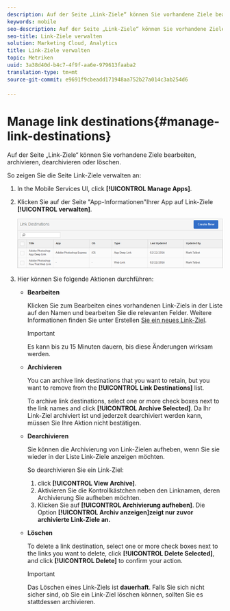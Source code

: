 ```yaml
---
description: Auf der Seite „Link-Ziele“ können Sie vorhandene Ziele bearbeiten, archivieren, dearchivieren oder löschen.
keywords: mobile
seo-description: Auf der Seite „Link-Ziele“ können Sie vorhandene Ziele bearbeiten, archivieren, dearchivieren oder löschen.
seo-title: Link-Ziele verwalten
solution: Marketing Cloud, Analytics
title: Link-Ziele verwalten
topic: Metriken
uuid: 3a38d40d-b4c7-4f9f-aa6e-979613faaba2
translation-type: tm+mt
source-git-commit: e9691f9cbeadd171948aa752b27a014c3ab254d6

---
```



# Manage link destinations{#manage-link-destinations}

Auf der Seite „Link-Ziele“ können Sie vorhandene Ziele bearbeiten, archivieren, dearchivieren oder löschen.

So zeigen Sie die Seite Link-Ziele verwalten an:

1. In the Mobile Services UI, click **[!UICONTROL Manage Apps]**.
1. Klicken Sie auf der Seite "App-Informationen"Ihrer App auf Link-Ziele **[!UICONTROL verwalten]**.

   ![Link-Ziele](assets/link_destinations_list.png)

1. Hier können Sie folgende Aktionen durchführen: 

   * **Bearbeiten**

      Klicken Sie zum Bearbeiten eines vorhandenen Link-Ziels in der Liste auf den Namen und bearbeiten Sie die relevanten Felder. Weitere Informationen finden Sie unter Erstellen [Sie ein neues Link-Ziel](/help/using/acquisition-main/c-manage-link-destinations/t-create-new-app-deep-link-destination.md).

      >[!IMPORTANT]
      >
      >Es kann bis zu 15 Minuten dauern, bis diese Änderungen wirksam werden.

   * **Archivieren**

      You can archive link destinations that you want to retain, but you want to remove from the **[!UICONTROL Link Destinations]** list.

      To archive link destinations, select one or more check boxes next to the link names and click **[!UICONTROL Archive Selected]**. Da Ihr Link-Ziel archiviert ist und jederzeit dearchiviert werden kann, müssen Sie Ihre Aktion nicht bestätigen.

   * **Dearchivieren**

      Sie können die Archivierung von Link-Zielen aufheben, wenn Sie sie wieder in der Liste Link-Ziele anzeigen möchten.

      So dearchivieren Sie ein Link-Ziel:

      1. click **[!UICONTROL View Archive]**.
      1. Aktivieren Sie die Kontrollkästchen neben den Linknamen, deren Archivierung Sie aufheben möchten.
      1. Klicken Sie auf **[!UICONTROL Archivierung aufheben]**.
      Die Option **[!UICONTROL Archiv anzeigen]zeigt nur zuvor archivierte Link-Ziele an.**

   * **Löschen**

      To delete a link destination, select one or more check boxes next to the links you want to delete, click **[!UICONTROL Delete Selected]**, and click **[!UICONTROL Delete]** to confirm your action.

      >[!IMPORTANT]
      >
      >Das Löschen eines Link-Ziels ist **dauerhaft**. Falls Sie sich nicht sicher sind, ob Sie ein Link-Ziel löschen können, sollten Sie es stattdessen archivieren.



